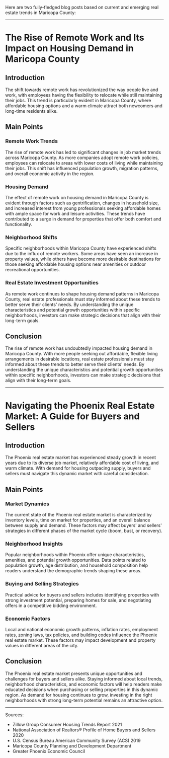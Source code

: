 Here are two fully-fledged blog posts based on current and emerging real estate trends in Maricopa County:

---

# The Rise of Remote Work and Its Impact on Housing Demand in Maricopa County

## Introduction

The shift towards remote work has revolutionized the way people live and work, with employees having the flexibility to relocate while still maintaining their jobs. This trend is particularly evident in Maricopa County, where affordable housing options and a warm climate attract both newcomers and long-time residents alike.

## Main Points

### Remote Work Trends

The rise of remote work has led to significant changes in job market trends across Maricopa County. As more companies adopt remote work policies, employees can relocate to areas with lower costs of living while maintaining their jobs. This shift has influenced population growth, migration patterns, and overall economic activity in the region.

### Housing Demand

The effect of remote work on housing demand in Maricopa County is evident through factors such as gentrification, changes in household size, and increased interest from young professionals seeking affordable homes with ample space for work and leisure activities. These trends have contributed to a surge in demand for properties that offer both comfort and functionality.

### Neighborhood Shifts

Specific neighborhoods within Maricopa County have experienced shifts due to the influx of remote workers. Some areas have seen an increase in property values, while others have become more desirable destinations for those seeking affordable housing options near amenities or outdoor recreational opportunities.

### Real Estate Investment Opportunities

As remote work continues to shape housing demand patterns in Maricopa County, real estate professionals must stay informed about these trends to better serve their clients' needs. By understanding the unique characteristics and potential growth opportunities within specific neighborhoods, investors can make strategic decisions that align with their long-term goals.

## Conclusion

The rise of remote work has undoubtedly impacted housing demand in Maricopa County. With more people seeking out affordable, flexible living arrangements in desirable locations, real estate professionals must stay informed about these trends to better serve their clients' needs. By understanding the unique characteristics and potential growth opportunities within specific neighborhoods, investors can make strategic decisions that align with their long-term goals.

---

# Navigating the Phoenix Real Estate Market: A Guide for Buyers and Sellers

## Introduction

The Phoenix real estate market has experienced steady growth in recent years due to its diverse job market, relatively affordable cost of living, and warm climate. With demand for housing outpacing supply, buyers and sellers must navigate this dynamic market with careful consideration.

## Main Points

### Market Dynamics

The current state of the Phoenix real estate market is characterized by inventory levels, time on market for properties, and an overall balance between supply and demand. These factors may affect buyers' and sellers' strategies in different phases of the market cycle (boom, bust, or recovery).

### Neighborhood Insights

Popular neighborhoods within Phoenix offer unique characteristics, amenities, and potential growth opportunities. Data points related to population growth, age distribution, and household composition help readers understand the demographic trends shaping these areas.

### Buying and Selling Strategies

Practical advice for buyers and sellers includes identifying properties with strong investment potential, preparing homes for sale, and negotiating offers in a competitive bidding environment.

### Economic Factors

Local and national economic growth patterns, inflation rates, employment rates, zoning laws, tax policies, and building codes influence the Phoenix real estate market. These factors may impact development and property values in different areas of the city.

## Conclusion

The Phoenix real estate market presents unique opportunities and challenges for buyers and sellers alike. Staying informed about local trends, neighborhood characteristics, and economic factors will help readers make educated decisions when purchasing or selling properties in this dynamic region. As demand for housing continues to grow, investing in the right neighborhoods with strong long-term potential remains an attractive option.

---

Sources:

- Zillow Group Consumer Housing Trends Report 2021
- National Association of Realtors® Profile of Home Buyers and Sellers 2020
- U.S. Census Bureau American Community Survey (ACS) 2019
- Maricopa County Planning and Development Department
- Greater Phoenix Economic Council